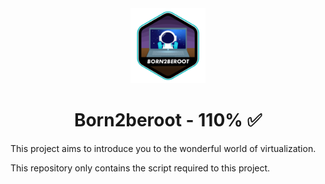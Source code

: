 <div align="center">
<a><img height="120px" src="https://github.com/fesper-s/fesper-s/blob/main/src/42_badges/born2beroote.png"></a>

# Born2beroot - 110% ✅
</div>

This project aims to introduce you to the wonderful world of virtualization.

This repository only contains the script required to this project.
